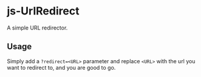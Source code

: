 # js-UrlRedirect
A simple URL redirector.

## Usage
Simply add a `?redirect=<URL>` parameter and replace `<URL>` with the url you want to redirect to, and you are good to go.
